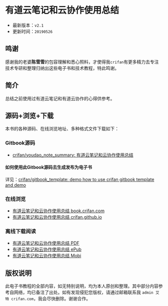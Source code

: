 # 有道云笔记和云协作使用总结

* 最新版本：`v2.1`
* 更新时间：`20190526`

## 鸣谢

感谢我的老婆**陈雪雪**的包容理解和悉心照料，才使得我`crifan`有更多精力去专注技术专研和整理归纳出这些电子书和技术教程，特此鸣谢。

## 简介

总结之前使用过有道云笔记和有道云协作的心得供参考。

## 源码+浏览+下载

本书的各种源码、在线浏览地址、多种格式文件下载如下：

### Gitbook源码

* [crifan/youdao_note_summary: 有道云笔记和云协作使用总结](https://github.com/crifan/youdao_note_summary)

#### 如何使用此Gitbook源码去生成发布为电子书

详见：[crifan/gitbook_template: demo how to use crifan gitbook template and demo](https://github.com/crifan/gitbook_template)

### 在线浏览

* [有道云笔记和云协作使用总结 book.crifan.com](http://book.crifan.com/books/youdao_note_summary/website)
* [有道云笔记和云协作使用总结 crifan.github.io](https://crifan.github.io/youdao_note_summary/website)

### 离线下载阅读

* [有道云笔记和云协作使用总结 PDF](http://book.crifan.com/books/youdao_note_summary/pdf/youdao_note_summary.pdf)
* [有道云笔记和云协作使用总结 ePub](http://book.crifan.com/books/youdao_note_summary/epub/youdao_note_summary.epub)
* [有道云笔记和云协作使用总结 Mobi](http://book.crifan.com/books/youdao_note_summary/mobi/youdao_note_summary.mobi)

## 版权说明

此电子书教程的全部内容，如无特别说明，均为本人原创和整理。其中部分内容参考自网络，均已备注了出处。如有发现侵犯您版权，请通过邮箱联系我 `admin 艾特 crifan.com`，我会尽快删除。谢谢合作。